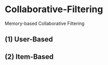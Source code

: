 # Collaborative-Filtering
Memory-based Collaborative Filtering


## (1) User-Based

## (2) Item-Based
